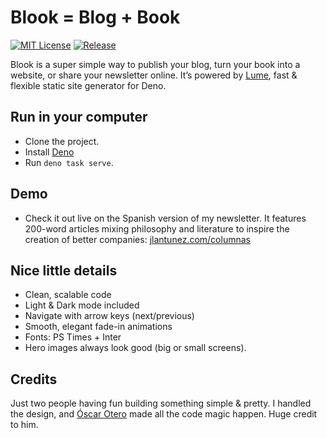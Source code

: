 # Blook = Blog + Book

[![MIT License](https://img.shields.io/badge/license-MIT-blue.svg)](http://opensource.org/licenses/MIT)
[![Release](https://img.shields.io/github/release/jlantunez/blook.svg)](https://github.com/jlantunez/blook/releases/latest)

Blook is a super simple way to publish your blog, turn your book into a website, or share your newsletter online.
It’s powered by [Lume](https://lume.land/), fast & flexible static site generator for Deno.

## Run in your computer

- Clone the project.
- Install [Deno](https://deno.com/)
- Run `deno task serve`.

## Demo

- Check it out live on the Spanish version of my newsletter. It features 200-word articles mixing philosophy and literature to inspire the creation of better companies: [jlantunez.com/columnas](https://jlantunez.com/columnas)

## Nice little details

- Clean, scalable code 
- Light & Dark mode included
- Navigate with arrow keys (next/previous)
- Smooth, elegant fade-in animations
- Fonts: PS Times + Inter
- Hero images always look good (big or small screens).
 
## Credits

Just two people having fun building something simple & pretty. I handled the design, and [Óscar Otero](https://oscarotero.com/) made all the code magic happen. Huge credit to him. 
